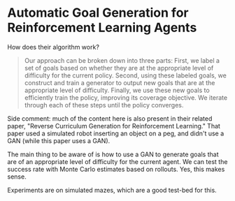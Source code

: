 # Automatic Goal Generation for Reinforcement Learning Agents

How does their algorithm work?

> Our approach can be broken down into three parts: First, we label a set of
> goals based on whether they are at the appropriate level of difficulty for the
> current policy. Second, using these labeled goals, we construct and train a
> generator to output new goals that are at the appropriate level of difficulty.
> Finally, we use these new goals to efficiently train the policy, improving its
> coverage objective. We iterate through each of these steps until the policy
> converges.

Side comment: much of the content here is also present in their related paper,
"Reverse Curriculum Generation for Reinforcement Learning." That paper used a
simulated robot inserting an object on a peg, and didn't use a GAN (while this
paper uses a GAN).

The main thing to be aware of is how to use a GAN to generate goals that are of
an appropriate level of difficulty for the current agent. We can test the
success rate with Monte Carlo estimates based on rollouts. Yes, this makes
sense.

Experiments are on simulated mazes, which are a good test-bed for this.
